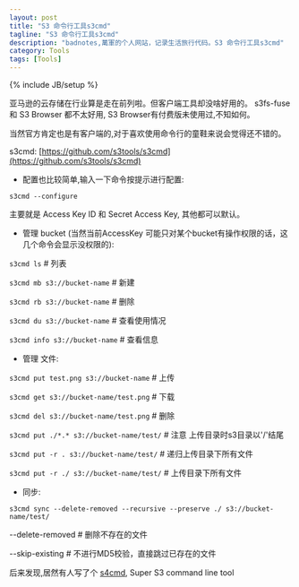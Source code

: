 ```yaml
---
layout: post
title: "S3 命令行工具s3cmd"
tagline: "S3 命令行工具s3cmd"
description: "badnotes,萬軍的个人网站，记录生活旅行代码。S3 命令行工具s3cmd"
category: Tools
tags: [Tools]
---
```

{% include JB/setup %}


亚马逊的云存储在行业算是走在前列啦。但客户端工具却没啥好用的。
s3fs-fuse 和 S3 Browser 都不太好用, S3 Browser有付费版未使用过,不知如何。

当然官方肯定也是有客户端的,对于喜欢使用命令行的童鞋来说会觉得还不错的。

s3cmd: [https://github.com/s3tools/s3cmd](https://github.com/s3tools/s3cmd)

* 配置也比较简单,输入一下命令按提示进行配置:

`s3cmd --configure`

主要就是 Access Key ID 和 Secret Access Key, 其他都可以默认。

* 管理 bucket (当然当前AccessKey 可能只对某个bucket有操作权限的话，这几个命令会显示没权限的):

`s3cmd ls`  # 列表

`s3cmd mb s3://bucket-name` # 新建

`s3cmd rb s3://bucket-name` # 删除

`s3cmd du s3://bucket-name` # 查看使用情况

`s3cmd info s3://bucket-name` # 查看信息

* 管理 文件:

`s3cmd put test.png s3://bucket-name` # 上传

`s3cmd get s3://bucket-name/test.png` # 下载

`s3cmd del s3://bucket-name/test.png` # 删除

`s3cmd put ./*.* s3://bucket-name/test/` # 注意 上传目录时s3目录以'/'结尾

`s3cmd put -r . s3://bucket-name/test/`  # 递归上传目录下所有文件

`s3cmd put -r ./ s3://bucket-name/test/` # 上传目录下所有文件

* 同步:

`s3cmd sync --delete-removed --recursive --preserve ./ s3://bucket-name/test/`


--delete-removed  # 删除不存在的文件

--skip-existing   # 不进行MD5校验，直接跳过已存在的文件


后来发现,居然有人写了个 [s4cmd](https://github.com/bloomreach/s4cmd), Super S3 command line tool
